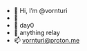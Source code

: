 - 👋 Hi, I’m @vornturi
- 👀 
- 🌱 day0
- 💞️ anything relay
- 📫 vornturi@proton.me

<!---
vornturi/vornturi is a ✨ special ✨ repository because its `README.md` (this file) appears on your GitHub profile.
You can click the Preview link to take a look at your changes.
--->
